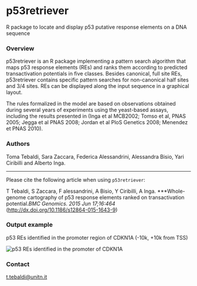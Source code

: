 # p53retriever
R package to locate and display p53 putative response elements on a DNA sequence

### Overview

p53retriever is an R package implementing a pattern search algorithm that maps p53 response elements (REs) and ranks them according to predicted transactivation potentials in five classes. Besides canonical, full site REs, p53retriever contains specific pattern searches for non-canonical half sites and 3/4 sites. REs can be displayed along the input sequence in a graphical layout.

The rules formalized in the model are based on observations obtained during several years of experiments using the yeast-based assays, including the results presented in (Inga et al MCB2002; Tomso et al, PNAS 2005; Jegga et al PNAS 2008; Jordan et al PloS Genetics 2008; Menendez et PNAS 2010).

### Authors

Toma Tebaldi, Sara Zaccara, Federica Alessandrini, Alessandra Bisio, Yari Ciribilli and Alberto Inga.

------------------------------------------------------------------------

Please cite the following article when using `p53retriever`:

T Tebaldi, S Zaccara, F alessandrini, A Bisio, Y Ciribilli, A Inga. ***Whole-genome cartography of p53 response elements ranked on transactivation potential.*BMC Genomics. 2015 Jun 17;16:464*
(http://dx.doi.org/10.1186/s12864-015-1643-9)

### Output example

p53 REs identified in the promoter region of CDKN1A (-10k, +10k from TSS)

![p53 REs identified in the promoter of CDKN1A](https://cloud.githubusercontent.com/assets/9716233/6002270/c460ac18-aae9-11e4-8822-7f5272396634.png)

### Contact
t.tebaldi@unitn.it
